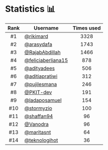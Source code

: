 # Statistics 📊

|Rank|Username|Times used|
:--------:|--------|:--------:|
|#1|[@rikimard](https://github.com/rikimard)|3328|
|#2|[@arasydafa](https://github.com/arasydafa)|1743|
|#3|[@RajabAbdillah](https://github.com/RajabAbdillah)|1466|
|#4|[@feliciaberliana15](https://github.com/feliciaberliana15)|878|
|#5|[@adityadees](https://github.com/adityadees)|506|
|#6|[@aditiapratiwi](https://github.com/aditiapratiwi)|312|
|#7|[@pujilesmana](https://github.com/pujilesmana)|246|
|#8|[@PKIT-dev](https://github.com/PKIT-dev)|191|
|#9|[@ladaposamuel](https://github.com/ladaposamuel)|154|
|#10|[@stormyzio](https://github.com/stormyzio)|100|
|#11|[@shaffan94](https://github.com/shaffan94)|96|
|#12|[@Vanodra](https://github.com/Vanodra)|96|
|#13|[@maritasnt](https://github.com/maritasnt)|64|
|#14|[@teknologihot](https://github.com/teknologihot)|36|
